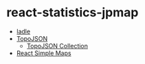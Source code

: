 # react-statistics-jpmap

- [ladle](https://ladle.dev/)
- [TopoJSON](https://github.com/topojson/topojson-specification)
  - [TopoJSON Collection](https://github.com/deldersveld/topojson)
- [React Simple Maps](https://www.react-simple-maps.io/)
